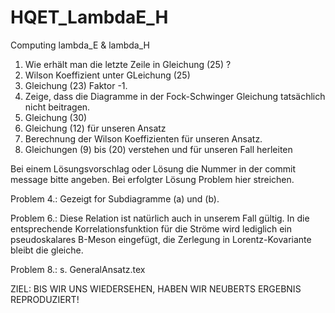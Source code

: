 # HQET_LambdaE_H
Computing lambda_E &amp; lambda_H

1. Wie erhält man die letzte Zeile in Gleichung (25) ?
2. Wilson Koeffizient unter GLeichung (25)
3. Gleichung (23) Faktor -1.
4. Zeige, dass die Diagramme in der Fock-Schwinger Gleichung tatsächlich nicht beitragen.
5. Gleichung (30)
6. Gleichung (12) für unseren Ansatz
7. Berechnung der Wilson Koeffizienten für unseren Ansatz.
8. Gleichungen (9) bis (20) verstehen und für unseren Fall herleiten

Bei einem Lösungsvorschlag oder Lösung die Nummer in der commit message bitte angeben. Bei erfolgter Lösung Problem hier
streichen. 

Problem 4.: Gezeigt for Subdiagramme (a) und (b).

Problem 6.: Diese Relation ist natürlich auch in unserem Fall gültig. In die entsprechende Korrelationsfunktion für die Ströme wird lediglich ein pseudoskalares B-Meson eingefügt, die Zerlegung in Lorentz-Kovariante bleibt die gleiche.

Problem 8.: s. GeneralAnsatz.tex

ZIEL: BIS WIR UNS WIEDERSEHEN, HABEN WIR NEUBERTS ERGEBNIS REPRODUZIERT!
